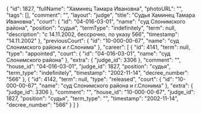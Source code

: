 {
    "id": 1827,
    "fullName": "Хаминец Тамара Ивановна",
    "photoURL": "",
    "tags": [],
    "comment": "",
    "layout": "judge",
    "title": "Судья Хаминец Тамара Ивановна",
    "court": {
        "id": "04-016-03-01",
        "name": "суд Слонимского района",
        "position": "судья",
        "termType": "indefinitely",
        "term": null,
        "description": "c 14.11.2002, бессрочно, по указу 566",
        "timestamp": "14.11.2002"
    },
    "previousCourt": {
        "id": "10-000-00-67",
        "name": "суд Слонимского района и г.Слонима"
    },
    "career": [
        {
            "id": 4141,
            "term": null,
            "type": "appointed",
            "court": {
                "id": "04-016-03-01",
                "name": "суд Слонимского района"
            },
            "extra": {
                "judge_id": 3306
            },
            "comment": "",
            "house_id": "04-016-03-01",
            "judge_id": 1827,
            "position": "судья",
            "term_type": "indefinitely",
            "timestamp": "2002-11-14",
            "decree_number": "566"
        },
        {
            "id": 4142,
            "term": null,
            "type": "released",
            "court": {
                "id": "10-000-00-67",
                "name": "суд Слонимского района и г.Слонима"
            },
            "extra": {
                "judge_id": 3306
            },
            "comment": "",
            "house_id": "10-000-00-67",
            "judge_id": 1827,
            "position": "судья",
            "term_type": "",
            "timestamp": "2002-11-14",
            "decree_number": "566"
        }
    ]
}